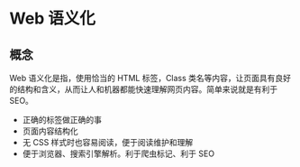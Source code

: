 # Web 语义化

## 概念

Web 语义化是指，使用恰当的 HTML 标签，Class 类名等内容，让页面具有良好的结构和含义，从而让人和机器都能快速理解网页内容。简单来说就是有利于 SEO。

- 正确的标签做正确的事
- 页面内容结构化
- 无 CSS 样式时也容易阅读，便于阅读维护和理解
- 便于浏览器、搜索引擎解析。利于爬虫标记、利于 SEO

